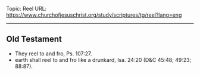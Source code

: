 Topic: Reel
URL: https://www.churchofjesuschrist.org/study/scriptures/tg/reel?lang=eng

---

## Old Testament

- They reel to and fro, Ps. 107:27.
- earth shall reel to and fro like a drunkard, Isa. 24:20 (D&C 45:48; 49:23; 88:87).

